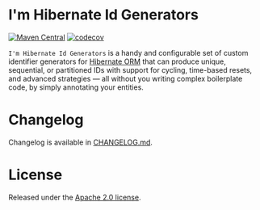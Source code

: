 # I'm Hibernate Id Generators

[![Maven Central](https://img.shields.io/maven-central/v/com.github.andylke/im-hibernate-id-generators)](https://central.sonatype.com/artifact/com.github.andylke/im-hibernate-id-generators)
[![codecov](https://codecov.io/github/andylke/im-hibernate-id-generators/graph/badge.svg?token=J9TLKV5GQ4)](https://codecov.io/github/andylke/im-hibernate-id-generators)

`I'm Hibernate Id Generators` is a handy and configurable set of custom identifier generators
for [Hibernate ORM](https://hibernate.org/orm/) that can produce unique, sequential, or partitioned IDs
with support for cycling, time-based resets, and advanced strategies — all without you writing
complex boilerplate code, by simply annotating your entities.

# Changelog

Changelog is available in [CHANGELOG.md](CHANGELOG.md).

# License

Released under the [Apache 2.0 license](https://www.apache.org/licenses/LICENSE-2.0.html).

